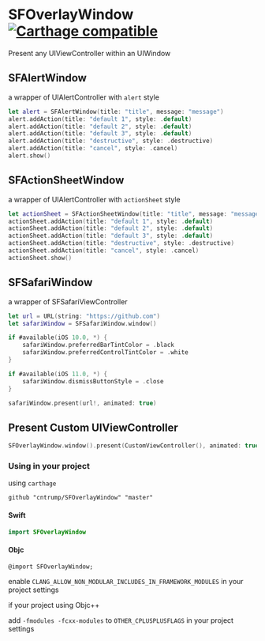 # SFOverlayWindow [![Carthage compatible](https://img.shields.io/badge/Carthage-compatible-4BC51D.svg?style=flat)](https://github.com/Carthage/Carthage)

Present any UIViewController within an UIWindow

## SFAlertWindow

a wrapper of UIAlertController with `alert` style

```swift
let alert = SFAlertWindow(title: "title", message: "message")
alert.addAction(title: "default 1", style: .default)
alert.addAction(title: "default 2", style: .default)
alert.addAction(title: "default 3", style: .default)
alert.addAction(title: "destructive", style: .destructive)
alert.addAction(title: "cancel", style: .cancel)
alert.show()
```

## SFActionSheetWindow

a wrapper of UIAlertController with `actionSheet` style

```swift
let actionSheet = SFActionSheetWindow(title: "title", message: "message")
actionSheet.addAction(title: "default 1", style: .default)
actionSheet.addAction(title: "default 2", style: .default)
actionSheet.addAction(title: "default 3", style: .default)
actionSheet.addAction(title: "destructive", style: .destructive)
actionSheet.addAction(title: "cancel", style: .cancel)
actionSheet.show()
```

## SFSafariWindow

a wrapper of SFSafariViewController

```swift
let url = URL(string: "https://github.com")
let safariWindow = SFSafariWindow.window()

if #available(iOS 10.0, *) {
    safariWindow.preferredBarTintColor = .black
    safariWindow.preferredControlTintColor = .white
}

if #available(iOS 11.0, *) {
    safariWindow.dismissButtonStyle = .close
}

safariWindow.present(url!, animated: true)
```

## Present Custom UIViewController

```swift
SFOverlayWindow.window().present(CustomViewController(), animated: true)
```
### Using in your project

using `carthage`

```
github "cntrump/SFOverlayWindow" "master"
```

#### Swift

```swift
import SFOverlayWindow
```

#### Objc

```objc
@import SFOverlayWindow;
```

enable `CLANG_ALLOW_NON_MODULAR_INCLUDES_IN_FRAMEWORK_MODULES` in your project settings

if your project using Objc++

add `-fmodules -fcxx-modules` to `OTHER_CPLUSPLUSFLAGS` in your project settings

